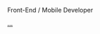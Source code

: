 Front-End / Mobile Developer

<a href="https://www.linkedin.com/in/fabiobissoli" rel="nofollow">...</a>

<!---
fbpzrl/fbpzrl is a ✨ special ✨ repository because its `README.md` (this file) appears on your GitHub profile.
You can click the Preview link to take a look at your changes.
--->
